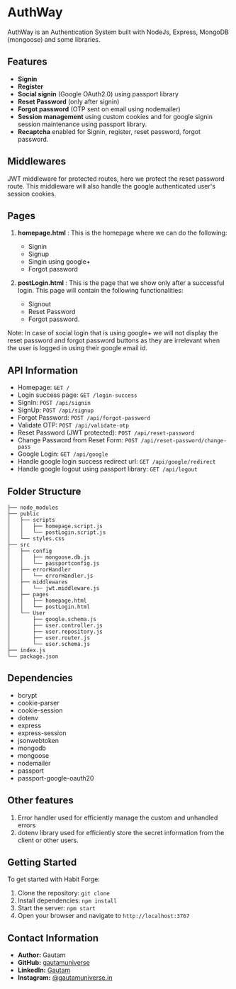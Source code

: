 # AuthWay

AuthWay is an Authentication System built with NodeJs, Express, MongoDB (mongoose) and some libraries. 

## Features
- **Signin**
- **Register**
- **Social signin** (Google OAuth2.0) using passport library
- **Reset Password** (only after signin)
- **Forgot password** (OTP sent on email using nodemailer)
- **Session management** using custom cookies and for google signin session maintenance using passport library.
- **Recaptcha** enabled for Signin, register, reset password, forgot password.

## Middlewares
JWT middleware for protected routes, here we protect the reset password route. This middleware will also handle the google authenticated user's session cookies.

## Pages
1. **homepage.html** :  This is the homepage where we can do the following:
    - Signin
    - Signup
    - Singin using google+
    - Forgot password

2. **postLogin.html** : This is the page that we show only after a successful login. This page will contain the following functionalities:
    - Signout
    - Reset Password
    - Forgot password.

Note: In case of social login that is using google+ we will not display the reset password and forgot password buttons as they are irrelevant when the user is logged in using their google email id.

## API Information
- Homepage: `GET /`
- Login success page: `GET /login-success`
- SignIn: `POST /api/signin`
- SignUp: `POST /api/signup`
- Forgot Password: `POST /api/forgot-password`
- Validate OTP: `POST /api/validate-otp`
- Reset Password (JWT protected): `POST /api/reset-password`
- Change Password from Reset Form: `POST /api/reset-password/change-pass`
- Google Login: `GET /api/google`
- Handle google login success redirect url: `GET /api/google/redirect`
- Handle google logout using passport library: `GET /api/logout`

## Folder Structure
```
├── node_modules
├── public
│   ├── scripts
│   │   ├── homepage.script.js
│   │   └── postLogin.script.js
│   └── styles.css
├── src
│   ├── config
│   │   ├── mongoose.db.js
│   │   └── passportconfig.js
│   ├── errorHandler
│   │   └── errorHandler.js
│   ├── middlewares
│   │   └── jwt.middleware.js
│   ├── pages
│   │   ├── homepage.html
│   │   └── postLogin.html
│   └── User
│       ├── google.schema.js
│       ├── user.controller.js
│       ├── user.repository.js
│       ├── user.router.js
│       └── user.schema.js
├── index.js
└── package.json
```
## Dependencies
- bcrypt
- cookie-parser
- cookie-session
- dotenv
- express
- express-session
- jsonwebtoken
- mongodb
- mongoose
- nodemailer
- passport
- passport-google-oauth20

## Other features
1. Error handler used for efficiently manage the custom and unhandled errors
2. dotenv library used for efficiently store the secret information from the client or other users.

## Getting Started

To get started with Habit Forge:

1. Clone the repository: `git clone `
2. Install dependencies: `npm install`
3. Start the server: `npm start`
4. Open your browser and navigate to `http://localhost:3767`

## Contact Information
- **Author:** Gautam
- **GitHub:** [gautamuniverse](https://github.com/gautamuniverse)
- **LinkedIn:** [Gautam](https://www.linkedin.com/in/gautam-116307bb/)
- **Instagram:** [@gautamuniverse.in](https://www.instagram.com/gautamuniverse.in/)
